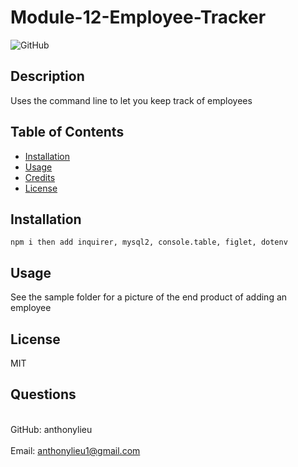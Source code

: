 # Module-12-Employee-Tracker

![GitHub](https://img.shields.io/github/license/anthonylieu/Module-12-Employee-Tracker)

## Description

Uses the command line to let you keep track of employees

## Table of Contents

- [Installation](#installation)
- [Usage](#usage)
- [Credits](#credits)
- [License](#license)

## Installation

```
npm i then add inquirer, mysql2, console.table, figlet, dotenv
```

## Usage

See the sample folder for a picture of the end product of adding an employee

## License

MIT

## Questions

<br>GitHub: anthonylieu</br>
<br>Email: anthonylieu1@gmail.com</br>